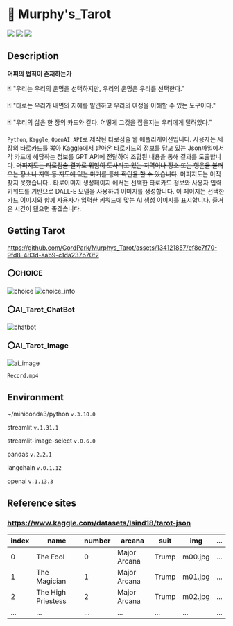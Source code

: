 # 🔮 Murphy's_Tarot

<img src ="https://img.shields.io/badge/Python-071D49?logo=Python&logoColor=white"/> <img src ="https://img.shields.io/badge/Kaggle-20BEFF?logo=Kaggle&logoColor=white"/> <img src ="https://img.shields.io/badge/OpenAI-00A3E0?logo=OpenAI&logoColor=white"/>

## Description

**머피의 법칙이 존재하는가**

🃏 "우리는 우리의 운명을 선택하지만, 우리의 운명은 우리를 선택한다."

🃏 "타로는 우리가 내면의 지혜를 발견하고 우리의 여정을 이해할 수 있는 도구이다."

🃏 "우리의 삶은 한 장의 카드와 같다. 어떻게 그것을 잡을지는 우리에게 달려있다."

`Python`, `Kaggle`, `OpenAI API`로 제작된 타로점술 웹 애플리케이션입니다.
사용자는 세장의 타로카드를 뽑아 Kaggle에서 받아온 타로카드의 정보를 담고 있는 Json파일에서 각 카드에 해당하는 정보를 GPT API에 전달하여 조합된 내용을 통해 결과를 도출합니다. ~~머피지도는 타로점술 결과로 위험이 도사리고 있는 지역이나 장소 또는 행운을 불러오는 장소나 지역 등 지도에 있는 마커를 통해 확인을 할 수 있습니다~~. 머피지도는 아직 찾지 못했습니다.. 타로이미지 생성페이지 에서는 선택한 타로카드 정보와 사용자 입력 키워드를 기반으로 DALL-E 모델을 사용하여 이미지를 생성합니다. 이 페이지는 선택한 카드 이미지와 함께 사용자가 입력한 키워드에 맞는 AI 생성 이미지를 표시합니다. 즐거운 시간이 됐으면 좋겠습니다.

## Getting Tarot
https://github.com/GordPark/Murphys_Tarot/assets/134121857/ef8e7f70-9fd8-483d-aab9-c1da237b70f2
### ⭕CHOICE

![choice](https://github.com/GordPark/Murphys_Tarot/assets/134121857/a7fa8e52-4eb9-44cd-8ab4-30a20636bb97)
![choice_info](https://github.com/GordPark/Murphys_Tarot/assets/134121857/b3e1d0b5-1e29-410d-8989-5465f160dc7a)

### ⭕AI_Tarot_ChatBot
![chatbot](https://github.com/GordPark/Murphys_Tarot/assets/134121857/6e4012b7-eb4c-47ba-ae1d-14ed624105fc)

### ⭕AI_Tarot_Image
![ai_image](https://github.com/GordPark/Murphys_Tarot/assets/134121857/728a45e5-776a-4b73-9387-7a9c5ff4dc28)

```Record.mp4```

## Environment

~/miniconda3/python ```v.3.10.0```

streamlit ```v.1.31.1```

streamlit-image-select ```v.0.6.0```

pandas ```v.2.2.1```

langchain ```v.0.1.12```

openai ```v.1.13.3```

## Reference sites

### https://www.kaggle.com/datasets/lsind18/tarot-json

| index | name               | number | arcana       | suit  | img     | ... |
| ----- | ------------------ | ------ | ------------ | ----- | ------- | --- |
| 0     | The Fool           | 0      | Major Arcana | Trump | m00.jpg | ... |
| 1     | The Magician       | 1      | Major Arcana | Trump | m01.jpg | ... |
| 2     | The High Priestess | 2      | Major Arcana | Trump | m02.jpg | ... |
| ...   | ...                | ...    | ...          | ...   | ...     | ... |
